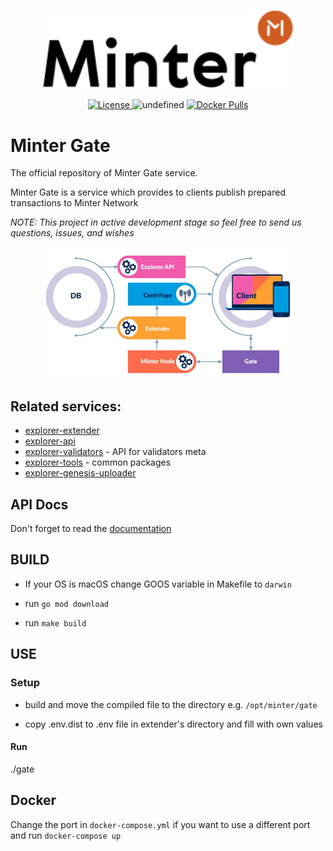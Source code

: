 <p align="center" background="black"><img src="minter-logo.svg" width="400"></p>

<p align="center" style="text-align: center;">
    <a href="https://github.com/daniildulin/explorer-gate/blob/master/LICENSE">
        <img src="https://img.shields.io/packagist/l/doctrine/orm.svg" alt="License">
    </a>
    <img alt="undefined" src="https://img.shields.io/github/last-commit/MinterTeam/explorer-gate.svg">
    <a href="https://hub.docker.com/r/minterteam/explorer-gate">
        <img alt="Docker Pulls" src="https://img.shields.io/docker/pulls/minterteam/explorer-gate">
   </a>
</p>

# Minter Gate

The official repository of Minter Gate service.

Minter Gate is a service which provides to clients publish prepared transactions to Minter Network

_NOTE: This project in active development stage so feel free to send us questions, issues, and wishes_

<p align="center" background="black"><img src="minter-explorer.jpeg" width="400"></p>


## Related services:
- [explorer-extender](https://github.com/MinterTeam/minter-explorer-extender)
- [explorer-api](https://github.com/MinterTeam/minter-explorer-api)
- [explorer-validators](https://github.com/MinterTeam/minter-explorer-validators) - API for validators meta
- [explorer-tools](https://github.com/MinterTeam/minter-explorer-tools) - common packages
- [explorer-genesis-uploader](https://github.com/MinterTeam/explorer-genesis-uploader)

## API Docs

Don't forget to read the [documentation](https://minterteam.github.io/minter-gate-docs/)

## BUILD

- If your OS is macOS change GOOS variable in Makefile to `darwin`

- run `go mod download`

- run `make build`

## USE

### Setup

- build and move the compiled file to the directory e.g. `/opt/minter/gate`

- copy .env.dist to .env file in extender's directory and fill with own values

#### Run

./gate

## Docker

Change the port in `docker-compose.yml` if you want to use a different port and run  `docker-compose up`
